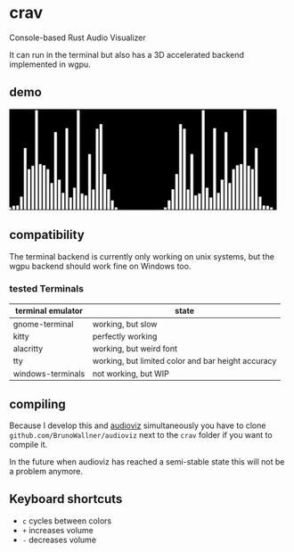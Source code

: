 # crav
Console-based Rust Audio Visualizer

It can run in the terminal but also has a 3D accelerated backend implemented in wgpu.

## demo
![](/media/demo.gif)

## compatibility
The terminal backend is currently only working on unix systems, but the wgpu backend should work fine on Windows too.

### tested Terminals
| terminal emulator | state             |
| ----------------- | ----------------- |
| gnome-terminal    | working, but slow |
| kitty             | perfectly working |
| alacritty         | working, but weird font |
| tty               | working, but limited color and bar height accuracy |
| windows-terminals | not working, but WIP |

## compiling
Because I develop this and [audioviz](https://github.com/BrunoWallner/audioviz) simultaneously you have to clone `github.com/BrunoWallner/audioviz` next to the `crav` folder if you want to compile it.

In the future when audioviz has reached a semi-stable state this will not be a problem anymore.

## Keyboard shortcuts
* `c` cycles between colors
* `+` increases volume
* `-` decreases volume